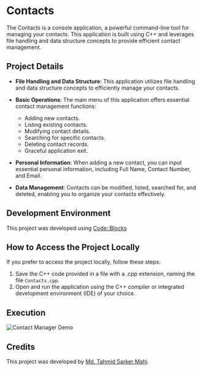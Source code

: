 # Contacts

The Contacts is a console application, a powerful command-line tool for managing your contacts. This application is built using C++ and leverages file handling and data structure concepts to provide efficient contact management.

## Project Details

- **File Handling and Data Structure**: This application utilizes file handling and data structure concepts to efficiently manage your contacts.

- **Basic Operations**: The main menu of this application offers essential contact management functions:
  - Adding new contacts.
  - Listing existing contacts.
  - Modifying contact details.
  - Searching for specific contacts.
  - Deleting contact records.
  - Graceful application exit.

- **Personal Information**: When adding a new contact, you can input essential personal information, including Full Name, Contact Number, and Email.

- **Data Management**: Contacts can be modified, listed, searched for, and deleted, enabling you to organize your contacts effectively.

## Development Environment

This project was developed using [Code::Blocks](https://en.wikipedia.org/wiki/Code::Blocks)

## How to Access the Project Locally

If you prefer to access the project locally, follow these steps:

1. Save the C++ code provided in a file with a .cpp extension, naming the file `Contacts.cpp`.
2. Open and run the application using the C++ compiler or integrated development environment (IDE) of your choice.

## Execution

![Contact Manager Demo](https://user-images.githubusercontent.com/143816121/265086875-6dab00f4-e746-49ce-ac9a-a67594f72062.gif)

## Credits

This project was developed by [Md. Tahmid Sarker Mahi](https://tahmid-sarker.github.io).